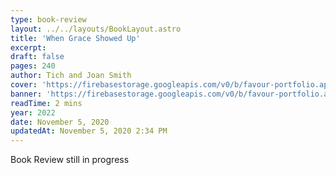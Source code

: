 ```yaml
---
type: book-review
layout: ../../layouts/BookLayout.astro
title: 'When Grace Showed Up'
excerpt: 
draft: false
pages: 240
author: Tich and Joan Smith
cover: 'https://firebasestorage.googleapis.com/v0/b/favour-portfolio.appspot.com/o/books%2Fwhen-grace-showed-up.webp?alt=media&token=87a96453-497f-45bd-b51a-303023f5ac18'
banner: 'https://firebasestorage.googleapis.com/v0/b/favour-portfolio.appspot.com/o/books%2Fog-wgso.webp?alt=media&token=bd8c8f22-e4a8-4e00-9c1b-326d81ae8a92'
readTime: 2 mins
year: 2022
date: November 5, 2020
updatedAt: November 5, 2020 2:34 PM
---
```


Book Review still in progress
